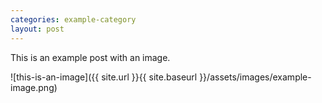 ```yaml
---
categories: example-category
layout: post
---
```


This is an example post with an image.

![this-is-an-image]({{ site.url }}{{ site.baseurl }}/assets/images/example-image.png)
